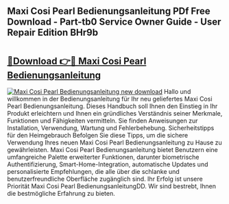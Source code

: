 ## Maxi Cosi Pearl Bedienungsanleitung PDf Free Download - Part-tb0 Service Owner Guide - User Repair Edition BHr9b

# <h2><a href="http://df1h488.blite.top/?on=Maxi+Cosi+Pearl+Bedienungsanleitung">🔗Download 👉🔴 Maxi Cosi Pearl Bedienungsanleitung</a></h2>

[![Maxi Cosi Pearl Bedienungsanleitung new download](https://i.imgur.com/lujVjoI.png)](http://df1h488.blite.top/?on=Maxi+Cosi+Pearl+Bedienungsanleitung)
Hallo und willkommen in der Bedienungsanleitung für Ihr neu geliefertes Maxi Cosi Pearl Bedienungsanleitung. Dieses Handbuch soll Ihnen den Einstieg in Ihr Produkt erleichtern und Ihnen ein gründliches Verständnis seiner Merkmale, Funktionen und Fähigkeiten vermitteln. Sie finden Anweisungen zur Installation, Verwendung, Wartung und Fehlerbehebung. Sicherheitstipps für den Heimgebrauch Befolgen Sie diese Tipps, um die sichere Verwendung Ihres neuen Maxi Cosi Pearl Bedienungsanleitung zu Hause zu gewährleisten. Maxi Cosi Pearl Bedienungsanleitung bietet Benutzern eine umfangreiche Palette erweiterter Funktionen, darunter biometrische Authentifizierung, Smart-Home-Integration, automatische Updates und personalisierte Empfehlungen, die alle über die schlanke und benutzerfreundliche Oberfläche zugänglich sind. Ihr Erfolg ist unsere Priorität Maxi Cosi Pearl BedienungsanleitungDD. Wir sind bestrebt, Ihnen die bestmögliche Erfahrung zu bieten.
